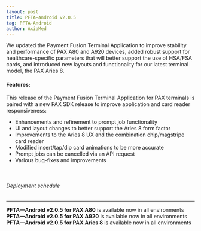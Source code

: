 ```yaml
---
layout: post
title: PFTA—Android v2.0.5
tag: PFTA-Android
author: AxiaMed
---
```

We updated the Payment Fusion Terminal Application to improve stability and performance of PAX A80 and A920 devices, added robust support for healthcare-specific parameters that will better support the use of HSA/FSA cards, and introduced new layouts and functionality for our latest terminal model, the PAX Aries 8.

#### Features:

This release of the Payment Fusion Terminal Application for PAX terminals is paired with a new PAX SDK release to improve application and card reader responsiveness:
* Enhancements and refinement to prompt job functionality
* UI and layout changes to better support the Aries 8 form factor
* Improvements to the Aries 8 UX and the combination chip/magstripe card reader
* Modified insert/tap/dip card animations to be more accurate
* Prompt jobs can be cancelled via an API request
* Various bug-fixes and improvements


&nbsp;  
###### Deployment schedule
* * *
**PFTA—Android v2.0.5 for PAX A80** is available now in all environments
<br>
**PFTA—Android v2.0.5 for PAX A920** is available now in all environments
<br>
**PFTA—Android v2.0.5 for PAX Aries 8** is available now in all environments
